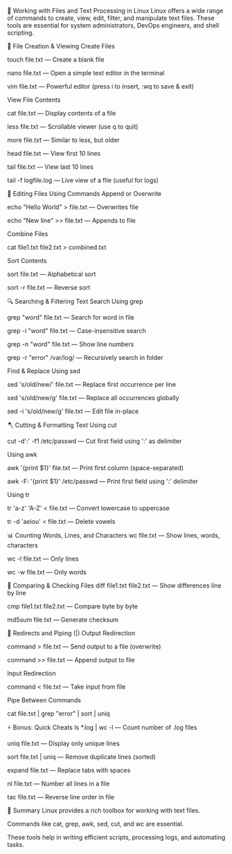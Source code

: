 📝 Working with Files and Text Processing in Linux
Linux offers a wide range of commands to create, view, edit, filter, and manipulate text files. These tools are essential for system administrators, DevOps engineers, and shell scripting.

📄 File Creation & Viewing
Create Files

touch file.txt — Create a blank file

nano file.txt — Open a simple text editor in the terminal

vim file.txt — Powerful editor (press i to insert, :wq to save & exit)

View File Contents

cat file.txt — Display contents of a file

less file.txt — Scrollable viewer (use q to quit)

more file.txt — Similar to less, but older

head file.txt — View first 10 lines

tail file.txt — View last 10 lines

tail -f logfile.log — Live view of a file (useful for logs)

🧹 Editing Files Using Commands
Append or Overwrite

echo "Hello World" > file.txt — Overwrites file

echo "New line" >> file.txt — Appends to file

Combine Files

cat file1.txt file2.txt > combined.txt

Sort Contents

sort file.txt — Alphabetical sort

sort -r file.txt — Reverse sort

🔍 Searching & Filtering Text
Search Using grep

grep "word" file.txt — Search for word in file

grep -i "word" file.txt — Case-insensitive search

grep -n "word" file.txt — Show line numbers

grep -r "error" /var/log/ — Recursively search in folder

Find & Replace Using sed

sed 's/old/new/' file.txt — Replace first occurrence per line

sed 's/old/new/g' file.txt — Replace all occurrences globally

sed -i 's/old/new/g' file.txt — Edit file in-place

🪓 Cutting & Formatting Text
Using cut

cut -d':' -f1 /etc/passwd — Cut first field using ':' as delimiter

Using awk

awk '{print $1}' file.txt — Print first column (space-separated)

awk -F: '{print $1}' /etc/passwd — Print first field using ':' delimiter

Using tr

tr 'a-z' 'A-Z' < file.txt — Convert lowercase to uppercase

tr -d 'aeiou' < file.txt — Delete vowels

📊 Counting Words, Lines, and Characters
wc file.txt — Show lines, words, characters

wc -l file.txt — Only lines

wc -w file.txt — Only words

🧪 Comparing & Checking Files
diff file1.txt file2.txt — Show differences line by line

cmp file1.txt file2.txt — Compare byte by byte

md5sum file.txt — Generate checksum

📂 Redirects and Piping (|)
Output Redirection

command > file.txt — Send output to a file (overwrite)

command >> file.txt — Append output to file

Input Redirection

command < file.txt — Take input from file

Pipe Between Commands

cat file.txt | grep "error" | sort | uniq

⚡ Bonus: Quick Cheats
ls *.log | wc -l — Count number of .log files

uniq file.txt — Display only unique lines

sort file.txt | uniq — Remove duplicate lines (sorted)

expand file.txt — Replace tabs with spaces

nl file.txt — Number all lines in a file

tac file.txt — Reverse line order in file

🧠 Summary
Linux provides a rich toolbox for working with text files.

Commands like cat, grep, awk, sed, cut, and wc are essential.

These tools help in writing efficient scripts, processing logs, and automating tasks.
